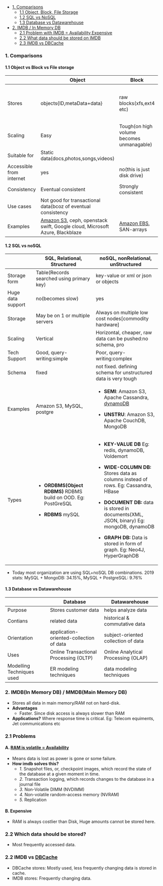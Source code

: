 - [1. Comparisons](#comp)
  - [1.1 Object, Block, File Storage](#obf)
  - [1.2 SQL vs NoSQL](#sn)
  - [1.3 Database vs Datawarehouse](#dd)
- [2. IMDB / In Memory DB](#imdb)
  - [2.1 Problem with IMDB = Availability,Expensive](#prob)
  - [2.2 What data should be stored on IMDB](#dataimdb)
  - [2.3 IMDB vs DBCache](#imdb_vs_cache)

<a name=comp></a>
### 1. Comparisons
<a name=obf></a>
#### 1.1 Object vs Block vs File storage

| | Object | Block | File |
| --- | --- | --- | --- |
| Stores | objects{ID,metaData+data} | raw blocks(xfs,ext4 etc) | data in file, with limited meta-data |
| Scaling | Easy | Tough(on high volume becomes unmanagable) |
| Suitable for | Static data(docs,photos,songs,videos) |
| Accessible from internet | yes | no(this is just disk drive) |
| Consistency | Eventual consistent | Strongly consistent|
| Use cases | Not good for transactional data(bcoz of eventual consistency |
| Examples | [Amazon S3](https://github.com/amitkumar50/Code-examples/blob/master/System-Design/Concepts/aws/storage/s3.md), ceph, openstack swift, Google cloud, Microsoft Azure, Blackblaze | [Amazon EBS](https://github.com/amitkumar50/Code-examples/blob/master/System-Design/Concepts/aws/storage/ebs.md), SAN-arrays | [Amazon EFS](https://github.com/amitkumar50/Code-examples/blob/master/System-Design/Concepts/aws/storage/efs.md), Gluster |

<a name=sn></a>
#### 1.2 SQL vs noSQL

| | SQL, Relational, Structured | noSQL, nonRelational, unStructured |
| --- | --- | --- |
| Storage form | Table(Records searched using primary key) | key-value or xml or json or objects |
| Huge data support | no(becomes slow) | yes |
| Storage | May be on 1 or multiple servers | Always on multiple low cost nodes[commodity hardware] |
| Scaling | Vertical | Horizontal, cheaper, raw data can be pushed:no schema, pro |
| Tech Support | Good, query-writing:simple | Poor, query-writing:complex |
| Schema | fixed | not fixed. defining schema for unstructured data is very tough |
| Examples | Amazon S3, MySQL, postgre | <ul><li>**SEMI**: Amazon S3, Apache Cassandra, [dynamoDB](/System-Design/Concepts/Databases/NOSQL/AWS_DynamoDB/README.md)</li></ul> <ul><li>**UNSTRU**: Amazon S3, Apache CouchDB, MongoDB</li></ul> |
| Types | <ul><li>**ORDBMS(Object RDBMS)** RDBMS build on OOD. Eg: PostGreSQL</li></ul> <ul><li>**RDBMS** mySQL</li><ul> | <ul><li>**KEY-VALUE DB** Eg: redis, dynamoDB, Voldemort</li></ul> <ul><li>**WIDE-COLUMN DB:** Stores data as columns instead of rows. Eg: Cassandra, HBase</li></ul> <ul><li>**DOCUMENT DB:** data is stored in documents(XML, JSON, binary) Eg: mongoDB, dynamoDB</li></ul> <ul><li>**GRAPH DB:** Data is stored in form of graph. Eg: Neo4J, HyperGraphDB</li></ul>
  
- Today most organization are using SQL+noSQL DB combinations. 2019 stats:   MySQL + MongoDB: 34.15%,  MySQL + PostgreSQL: 9.76%

<a name=dd></a>
#### 1.3 Database vs Datawarehouse

| | Database | Datawarehouse |
| --- | --- | --- |
| Purpose | Stores customer data | helps analyze data |
| Contians | related data | historical & commutative data |
| Orientation | application-oriented-collection of data | subject-oriented collection of data |
| Uses | Online Transactional Processing (OLTP) |  Online Analytical Processing (OLAP) |
| Modelling Techniques used | ER modeling techniques | data modeling techniques |

<a name=imdb></a>
### 2. IMDB(In Memory DB) / MMDB(Main Memory DB)
- Stores all data in main memory/RAM not on hard-disk.
- **Advantages**
  - Faster. Since disk access is always slower than RAM
- **Applications?** Where response time is critical. Eg: Telecom equiments, Jet communications etc

<a name=prob></a> 
### 2.1 Problems
#### A. [RAM is volatile = Availability](/System-Design/Concepts/Terms) 
- Means data is lost as power is gone or some failure.
- **How imdb solves this?**
  - _1._ Snapshot files, or, checkpoint images, which record the state of the database at a given moment in time.
  - _2._ Transaction logging, which records changes to the database in a journal file
  - _3._ Non-Volatile DIMM (NVDIMM)
  - _4._ Non-volatile random-access memory (NVRAM)
  - _5._ Replication
#### B. Expensive
- RAM is always costlier than Disk, Huge amounts cannot be stored here.

<a name=dataimdb></a>
### 2.2 Which data should be stored?
- Most frequently accessed data.

<a name=imdb_vs_cache></a>  
### 2.2 IMDB vs [DBCache](/System-Design/Concepts/Cache)
- DBCache stores: Mostly used, less frequently changing data is stored in cache.
- IMDB stores: Frequently changing data.
